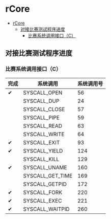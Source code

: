 # rCore
- [rCore](#rcore)
  - [对接比赛测试程序进度](#对接比赛测试程序进度)
    - [比赛系统调用接口（C）](#比赛系统调用接口c)

## 对接比赛测试程序进度
### 比赛系统调用接口（C）
| 完成 | 系统调用         | 系统调用号 |
| ---- | ---------------- | ---------- |
| ✔    | SYSCALL_OPEN     | 56         |
|      | SYSCALL_DUP      | 24         |
|      | SYSCALL_CLOSE    | 57         |
|      | SYSCALL_PIPE     | 59         |
|      | SYSCALL_READ     | 63         |
|      | SYSCALL_WRITE    | 64         |
| ✔    | SYSCALL_EXIT     | 93         |
| ✔    | SYSCALL_YIELD    | 124        |
|      | SYSCALL_KILL     | 129        |
| ✔    | SYSCALL_UNAME    | 160        |
|      | SYSCALL_GET_TIME | 169        |
|      | SYSCALL_GETPID   | 172        |
| ✔    | SYSCALL_FORK     | 220        |
| ✔    | SYSCALL_EXEC     | 221        |
| ✔    | SYSCALL_WAITPID  | 260        |